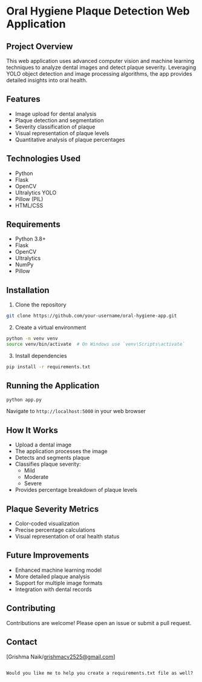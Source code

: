 
# Oral Hygiene Plaque Detection Web Application

## Project Overview
This web application uses advanced computer vision and machine learning techniques to analyze dental images and detect plaque severity. Leveraging YOLO object detection and image processing algorithms, the app provides detailed insights into oral health.

## Features
- Image upload for dental analysis
- Plaque detection and segmentation
- Severity classification of plaque
- Visual representation of plaque levels
- Quantitative analysis of plaque percentages

## Technologies Used
- Python
- Flask
- OpenCV
- Ultralytics YOLO
- Pillow (PIL)
- HTML/CSS

## Requirements
- Python 3.8+
- Flask
- OpenCV
- Ultralytics
- NumPy
- Pillow

## Installation
1. Clone the repository
```bash
git clone https://github.com/your-username/oral-hygiene-app.git
```

2. Create a virtual environment
```bash
python -m venv venv
source venv/bin/activate  # On Windows use `venv\Scripts\activate`
```

3. Install dependencies
```bash
pip install -r requirements.txt
```

## Running the Application
```bash
python app.py
```
Navigate to `http://localhost:5000` in your web browser

## How It Works
- Upload a dental image
- The application processes the image
- Detects and segments plaque
- Classifies plaque severity:
  - Mild
  - Moderate
  - Severe
- Provides percentage breakdown of plaque levels

## Plaque Severity Metrics
- Color-coded visualization
- Precise percentage calculations
- Visual representation of oral health status

## Future Improvements
- Enhanced machine learning model
- More detailed plaque analysis
- Support for multiple image formats
- Integration with dental records

## Contributing
Contributions are welcome! Please open an issue or submit a pull request.


## Contact
[Grishma Naik/grishmacv2525@gmail.com]
```

Would you like me to help you create a requirements.txt file as well?
